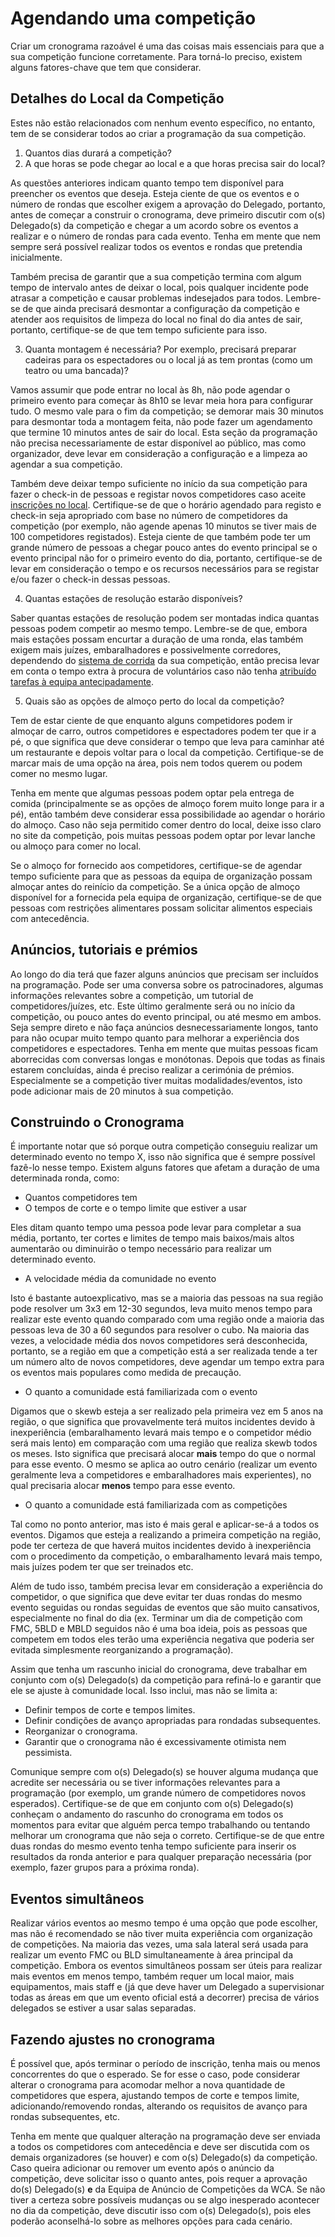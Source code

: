 # Agendando uma competição

Criar um cronograma razoável é uma das coisas mais essenciais para que a sua competição funcione corretamente. Para torná-lo preciso, existem alguns fatores-chave que tem que considerar.

## Detalhes do Local da Competição

Estes não estão relacionados com nenhum evento específico, no entanto, tem de se considerar todos ao criar a programação da sua competição.

1. Quantos dias durará a competição?
2. A que horas se pode chegar ao local e a que horas precisa sair do local?

As questões anteriores indicam quanto tempo tem disponível para preencher os eventos que deseja. Esteja ciente de que os eventos e o número de rondas que escolher exigem a aprovação do Delegado, portanto, antes de começar a construir o cronograma, deve primeiro discutir com o(s) Delegado(s) da competição e chegar a um acordo sobre os eventos a realizar e o número de rondas para cada evento. Tenha em mente que nem sempre será possível realizar todos os eventos e rondas que pretendia inicialmente.

Também precisa de garantir que a sua competição termina com algum tempo de intervalo antes de deixar o local, pois qualquer incidente pode atrasar a competição e causar problemas indesejados para todos. Lembre-se de que ainda precisará desmontar a configuração da competição e atender aos requisitos de limpeza do local no final do dia antes de sair, portanto, certifique-se de que tem tempo suficiente para isso.

3. Quanta montagem é necessária? Por exemplo, precisará preparar cadeiras para os espectadores ou o local já as tem prontas (como um teatro ou uma bancada)?

Vamos assumir que pode entrar no local às 8h, não pode agendar o primeiro evento para começar às 8h10 se levar meia hora para configurar tudo. O mesmo vale para o fim da competição; se demorar mais 30 minutos para desmontar toda a montagem feita, não pode fazer um agendamento que termine 10 minutos antes de sair do local. Esta seção da programação não precisa necessariamente de estar disponível ao público, mas como organizador, deve levar em consideração a configuração e a limpeza ao agendar a sua competição.

Também deve deixar tempo suficiente no início da sua competição para fazer o check-in de pessoas e registar novos competidores caso aceite [inscrições no local](wcadoc{edudoc/organizer-guidelines/pt/registration.pdf}). Certifique-se de que o horário agendado para registo e check-in seja apropriado com base no número de competidores da competição (por exemplo, não agende apenas 10 minutos se tiver mais de 100 competidores registados). Esteja ciente de que também pode ter um grande número de pessoas a chegar pouco antes do evento principal se o evento principal não for o primeiro evento do dia, portanto, certifique-se de levar em consideração o tempo e os recursos necessários para se registar e/ou fazer o check-in dessas pessoas.

4. Quantas estações de resolução estarão disponíveis?

Saber quantas estações de resolução podem ser montadas indica quantas pessoas podem competir ao mesmo tempo. Lembre-se de que, embora mais estações possam encurtar a duração de uma ronda, elas também exigem mais juízes, embaralhadores e possivelmente corredores, dependendo do [sistema de corrida](wcadoc{edudoc/organizer-guidelines/pt/running-systems.pdf}) da sua competição, então precisa levar em conta o tempo extra à procura de voluntários caso não tenha [atribuído tarefas à equipa antecipadamente](wcadoc{edudoc/organizer-guidelines/pt/staff.pdf}).

5. Quais são as opções de almoço perto do local da competição?

Tem de estar ciente de que enquanto alguns competidores podem ir almoçar de carro, outros competidores e espectadores podem ter que ir a pé, o que significa que deve considerar o tempo que leva para caminhar até um restaurante e depois voltar para o local da competição. Certifique-se de marcar mais de uma opção na área, pois nem todos querem ou podem comer no mesmo lugar.

Tenha em mente que algumas pessoas podem optar pela entrega de comida (principalmente se as opções de almoço forem muito longe para ir a pé), então também deve considerar essa possibilidade ao agendar o horário do almoço. Caso não seja permitido comer dentro do local, deixe isso claro no site da competição, pois muitas pessoas podem optar por levar lanche ou almoço para comer no local.

Se o almoço for fornecido aos competidores, certifique-se de agendar tempo suficiente para que as pessoas da equipa de organização possam almoçar antes do reinício da competição. Se a única opção de almoço disponível for a fornecida pela equipa de organização, certifique-se de que pessoas com restrições alimentares possam solicitar alimentos especiais com antecedência.

## Anúncios, tutoriais e prémios

Ao longo do dia terá que fazer alguns anúncios que precisam ser incluídos na programação. Pode ser uma conversa sobre os patrocinadores, algumas informações relevantes sobre a competição, um tutorial de competidores/juízes, etc. Este último geralmente será ou no início da competição, ou pouco antes do evento principal, ou até mesmo em ambos. Seja sempre direto e não faça anúncios desnecessariamente longos, tanto para não ocupar muito tempo quanto para melhorar a experiência dos competidores e espectadores. Tenha em mente que muitas pessoas ficam aborrecidas com conversas longas e monótonas. Depois que todas as finais estarem concluídas, ainda é preciso realizar a cerimónia de prémios. Especialmente se a competição tiver muitas modalidades/eventos, isto pode adicionar mais de 20 minutos à sua competição.

## Construindo o Cronograma

É importante notar que só porque outra competição conseguiu realizar um determinado evento no tempo X, isso não significa que é sempre possível fazê-lo nesse tempo. Existem alguns fatores que afetam a duração de uma determinada ronda, como:

- Quantos competidores tem
- O tempos de corte e o tempo limite que estiver a usar

Eles ditam quanto tempo uma pessoa pode levar para completar a sua média, portanto, ter cortes e limites de tempo mais baixos/mais altos aumentarão ou diminuirão o tempo necessário para realizar um determinado evento.

- A velocidade média da comunidade no evento

Isto é bastante autoexplicativo, mas se a maioria das pessoas na sua região pode resolver um 3x3 em 12-30 segundos, leva muito menos tempo para realizar este evento quando comparado com uma região onde a maioria das pessoas leva de 30 a 60 segundos para resolver o cubo. Na maioria das vezes, a velocidade média dos novos competidores será desconhecida, portanto, se a região em que a competição está a ser realizada tende a ter um número alto de novos competidores, deve agendar um tempo extra para os eventos mais populares como medida de precaução.

- O quanto a comunidade está familiarizada com o evento

Digamos que o skewb esteja a ser realizado pela primeira vez em 5 anos na região, o que significa que provavelmente terá muitos incidentes devido à inexperiência (embaralhamento levará mais tempo e o competidor médio será mais lento) em comparação com uma região que realiza skewb todos os meses. Isto significa que precisará alocar **mais** tempo do que o normal para esse evento. O mesmo se aplica ao outro cenário (realizar um evento geralmente leva a competidores e embaralhadores mais experientes), no qual precisaria alocar **menos** tempo para esse evento.

- O quanto a comunidade está familiarizada com as competições

Tal como no ponto anterior, mas isto é mais geral e aplicar-se-á a todos os eventos. Digamos que esteja a realizando a primeira competição na região, pode ter certeza de que haverá muitos incidentes devido à inexperiência com o procedimento da competição, o embaralhamento levará mais tempo, mais juízes podem ter que ser treinados etc.

Além de tudo isso, também precisa levar em consideração a experiência do competidor, o que significa que deve evitar ter duas rondas do mesmo evento seguidas ou rondas seguidas de eventos que são muito cansativos, especialmente no final do dia (ex. Terminar um dia de competição com FMC, 5BLD e MBLD seguidos não é uma boa ideia, pois as pessoas que competem em todos eles terão uma experiência negativa que poderia ser evitada simplesmente reorganizando a programação).

Assim que tenha um rascunho inicial do cronograma, deve trabalhar em conjunto com o(s) Delegado(s) da competição para refiná-lo e garantir que ele se ajuste à comunidade local. Isso inclui, mas não se limita a:

- Definir tempos de corte e tempos limites.
- Definir condições de avanço apropriadas para rondadas subsequentes.
- Reorganizar o cronograma.
- Garantir que o cronograma não é excessivamente otimista nem pessimista.

Comunique sempre com o(s) Delegado(s) se houver alguma mudança que acredite ser necessária ou se tiver informações relevantes para a programação (por exemplo, um grande número de competidores novos esperados). Certifique-se de que em conjunto com o(s) Delegado(s) conheçam o andamento do rascunho do cronograma em todos os momentos para evitar que alguém perca tempo trabalhando ou tentando melhorar um cronograma que não seja o correto. Certifique-se de que entre duas rondas do mesmo evento tenha tempo suficiente para inserir os resultados da ronda anterior e para qualquer preparação necessária (por exemplo, fazer grupos para a próxima ronda).

## Eventos simultâneos

Realizar vários eventos ao mesmo tempo é uma opção que pode escolher, mas não é recomendado se não tiver muita experiência com organização de competições. Na maioria das vezes, uma sala lateral será usada para realizar um evento FMC ou BLD simultaneamente à área principal da competição. Embora os eventos simultâneos possam ser úteis para realizar mais eventos em menos tempo, também requer um local maior, mais equipamentos, mais staff e (já que deve haver um Delegado a supervisionar todas as áreas em que um evento oficial está a decorrer) precisa de vários delegados se estiver a usar salas separadas.

## Fazendo ajustes no cronograma

É possível que, após terminar o período de inscrição, tenha mais ou menos concorrentes do que o esperado. Se for esse o caso, pode considerar alterar o cronograma para acomodar melhor a nova quantidade de competidores que espera, ajustando tempos de corte e tempos limite, adicionando/removendo rondas, alterando os requisitos de avanço para rondas subsequentes, etc.

Tenha em mente que qualquer alteração na programação deve ser enviada a todos os competidores com antecedência e deve ser discutida com os demais organizadores (se houver) e com o(s) Delegado(s) da competição. Caso queira adicionar ou remover um evento após o anúncio da competição, deve solicitar isso o quanto antes, pois requer a aprovação do(s) Delegado(s) **e** da Equipa de Anúncio de Competições da WCA. Se não tiver a certeza sobre possíveis mudanças ou se algo inesperado acontecer no dia da competição, deve discutir isso com o(s) Delegado(s), pois eles poderão aconselhá-lo sobre as melhores opções para cada cenário.
